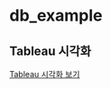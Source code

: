 # db_example

## Tableau 시각화
[Tableau 시각화 보기](https://public.tableau.com/views/bacteria_db_1/12?:showVizHome=no&:embed=true)
